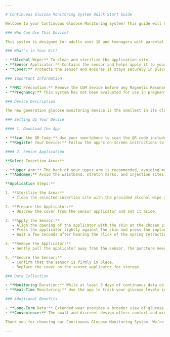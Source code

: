 ```yaml
---

# Continuous Glucose Monitoring System Quick Start Guide

Welcome to your Continuous Glucose Monitoring System! This guide will help you set up and use your glucose monitoring device easily and effectively. Please read all instructions carefully before proceeding. Let’s get started!

### Who Can Use This Device?

This system is designed for adults over 18 and teenagers with parental supervision. It assists in managing diabetes by tracking glucose trends and detecting patterns of hyperglycemia and hypoglycemia, supporting both immediate and long-term therapy adjustments.

### What’s in Your Kit?

- **Alcohol Wipe:** To clean and sterilize the application site.
- **Sensor Applicator:** Contains the sensor and helps apply it to your skin.
- **Cover:** Protects the sensor and ensures it stays securely in place.

### Important Information

- **MRI Precaution:** Remove the CGM device before any Magnetic Resonance Imaging (MRI).
- **Pregnancy:** This system has not been evaluated for use in pregnant women.

### Device Description

The new generation glucose monitoring device is the smallest in its class, designed to minimize inconvenience and maximize comfort. The sensor includes a small, flexible tip that is inserted just under the skin and can be worn for up to 15 days, allowing for continuous data collection over an extended period.

### Setting Up Your Device

#### 1. Download the App

- **Scan the QR Code:** Use your smartphone to scan the QR code included in your kit to download the glucose monitoring app from the Google Play Store or Apple App Store.
- **Register Your Device:** Follow the app's on-screen instructions to set up your device and create your user profile.

#### 2. Sensor Application

**Select Insertion Area:**

- **Upper Arm:** The back of your upper arm is recommended, avoiding muscles on the outer side.
- **Abdomen:** Avoid the waistband, stretch marks, and injection sites, ensuring the insertion point is at least 5 cm away from your navel.

**Application Steps:**

1. **Sterilize the Area:**
   - Clean the selected insertion site with the provided alcohol wipe and allow it to dry completely.

2. **Prepare the Applicator:**
   - Unscrew the cover from the sensor applicator and set it aside.

3. **Apply the Sensor:**
   - Align the opening of the applicator with the skin at the chosen site.
   - Press the applicator lightly against the skin and press the implantation button.
   - Wait a few seconds after hearing the click of the spring retracting to ensure the sensor is securely applied.

4. **Remove the Applicator:**
   - Gently pull the applicator away from the sensor. The puncture needle will retract automatically.

5. **Secure the Sensor:**
   - Confirm that the sensor is firmly in place.
   - Replace the cover on the sensor applicator for storage.

### Data Collection

- **Monitoring Duration:** While at least 3 days of continuous data collection is recommended, wearing the device for up to 15 days can provide more comprehensive insights into your glucose trends.
- **Real-Time Monitoring:** Use the app to track your glucose levels in real-time and analyze trends for better diabetes management.

### Additional Benefits

- **Long-Term Data:** Extended wear provides a broader view of glucose patterns, helping you and your healthcare provider make informed decisions.
- **Convenience:** The small and discreet design offers comfort and minimal disruption to daily activities.

Thank you for choosing our Continuous Glucose Monitoring System. We’re here to provide you with valuable insights into your glucose levels and support your health management. If you have any questions or need assistance, please contact our support team.

---
```


